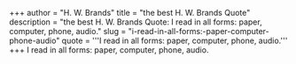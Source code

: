 +++
author = "H. W. Brands"
title = "the best H. W. Brands Quote"
description = "the best H. W. Brands Quote: I read in all forms: paper, computer, phone, audio."
slug = "i-read-in-all-forms:-paper-computer-phone-audio"
quote = '''I read in all forms: paper, computer, phone, audio.'''
+++
I read in all forms: paper, computer, phone, audio.
